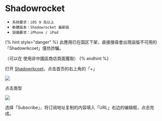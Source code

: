 # Shadowrocket



* `系统要求：iOS 9 及以上`
* `軟體版本：Shadowrocket 最新版`
* `設備要求：iPhone / iPad`

{% hint style="danger" %}
此應用已在国区下架，直接搜尋會出現盜版不可用的「Shadowrkcoet」僅仿詐騙。

（可以在 使用非中國區商店頁面獲取）
{% endhint %}

打开 [Shadowrkcoet](https://dlercloud.com/client.html)，点击首页的右上角的「+」

![](https://github.com/BrownRhined/HelpDocument/tree/603d2bd5d2643d4ceb2b12057796a97fc2d1df78/.gitbook/assets/image%20%284%29.png)

点击类型

![](https://github.com/BrownRhined/HelpDocument/tree/603d2bd5d2643d4ceb2b12057796a97fc2d1df78/.gitbook/assets/image%20%281%29.png)

选择「Subscribe」，将订阅地址复制的内容填入「URL」右边的编辑框，点击完成。

